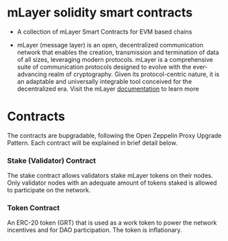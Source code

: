 # mLayer solidity smart contracts
* A collection of mLayer Smart Contracts for EVM based chains

* mLayer (message layer) is an open, decentralized communication network that enables the creation, transmission and termination of data of all sizes, leveraging modern protocols. mLayer is a comprehensive suite of communication protocols designed to evolve with the ever-advancing realm of cryptography. Given its protocol-centric nature, it is an adaptable and universally integrable tool conceived for the decentralized era. Visit the mLayer [documentation](https://mlayer.gitbook.io/introduction/what-is-mlayer) to learn more

# Contracts

The contracts are bupgradable, following the Open Zeppelin Proxy Upgrade Pattern. Each contract will be explained in brief detail below.

### Stake (Validator) Contract
The stake contract allows validators stake mLayer tokens on their nodes. Only validator nodes with an adequate amount of tokens staked is allowed to participate on the network.

### Token Contract
An ERC-20 token (GRT) that is used as a work token to power the network incentives and for DAO participation. The token is inflationary.


